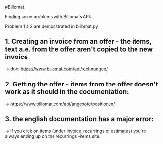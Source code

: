 #Billomat

Finding some problems with Billomats API:

Problem 1 & 2 are demonstrated in billomat.py

## 1. Creating an invoice from an offer - the items, text a.e. from the offer aren't copied to the new invoice
-> doc: https://www.billomat.com/api/rechnungen/

## 2. Getting the offer - items from the offer doesn't work as it should in the documentation: 
-> https://www.billomat.com/api/angebote/positionen/ 

## 3. the english documentation has a major error: 
-> if you click on items (under invoice, recurrings or estimates) you're always ending up on the recurrings -items site. 
